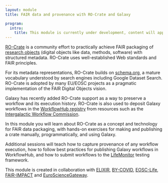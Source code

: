 ```yaml
---
layout: module
title: FAIR data and provenance with RO-Crate and Galaxy

program:
  intro:
    title: This module is currently under development, content will appear here as it is completed
---
```


[RO-Crate](https://w3id.org/ro/crate) is a community effort to practically achieve FAIR packaging of [research objects](https://doi.org/10.1016/j.websem.2015.01.003) (digital objects like data, methods, software) with structured metadata. RO-Crate uses well-established Web standards and FAIR principles.


For its metadata representations, RO-Crate builds on [schema.org](https://schema.org/), a mature vocabulary understood by search engines including Google Dataset Search. RO-Crate is adopted by many EU/EOSC projects as a pragmatic implementation of the FAIR Digital Objects vision.


Galaxy has recently added RO-Crate support as a way to preserve a workflow and its execution history. RO-Crate is also used to deposit Galaxy workflows in the [WorkflowHub registry](https://workflowhub.eu/) from resources such as the [Intergalactic Workflow Commission](https://github.com/galaxyproject/iwc/).


In this module you will learn about RO-Crate as a concept and technology for FAIR data packaging, with hands-on exercises for making and publishing a crate manually, programmatically, and using Galaxy.


Additional sessions will teach how to capture provenance of any workflow execution, how to follow best practices for publishing Galaxy workflows in WorkflowHub, and how to submit workflows to the [LifeMonitor](https://www.lifemonitor.eu/) testing framework.


This module is created in collaboration with [ELIXIR](https://elixir-europe.org/), [BY-COVID](https://by-covid.eu/), [EOSC-Life](https://www.eosc-life.eu/), [FAIR-IMPACT](https://fair-impact.eu/) and [EuroScienceGateway](http://eurosciencegateway.eu/).


